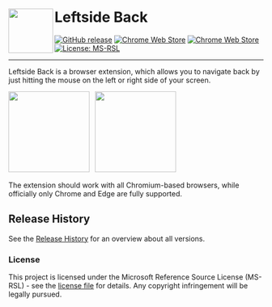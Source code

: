 # <img src="https://raw.githubusercontent.com/Kiuryy/Leftside_Back/master/src/img/icon/256x256.png" width="88" align="left" /> Leftside Back

[![GitHub release](https://img.shields.io/badge/dynamic/json?label=Version&color=6494f4&cacheSeconds=86400&query=%24.version&url=https%3A%2F%2Fextensions.redeviation.com%2Fajax%2Finfo%2Flsb)](https://github.com/Kiuryy/Bookmark_Sidebar/releases)
[![Chrome Web Store](https://img.shields.io/badge/dynamic/json?label=Users&color=ff8aaf&cacheSeconds=86400&query=%24.users&url=https%3A%2F%2Fextensions.redeviation.com%2Fajax%2Finfo%2Flsb)](https://chrome.google.com/webstore/detail/bookmark-sidebar/jdbnofccmhefkmjbkkdkfiicjkgofkdh)
[![Chrome Web Store](https://img.shields.io/badge/dynamic/json?label=Rating&color=37d102&cacheSeconds=86400&query=%24.rating_avg&url=https%3A%2F%2Fextensions.redeviation.com%2Fajax%2Finfo%2Flsb)](https://chrome.google.com/webstore/detail/bookmark-sidebar/jdbnofccmhefkmjbkkdkfiicjkgofkdh)
[![License: MS-RSL](https://img.shields.io/badge/License-MS--RSL-lightgray.svg)](https://referencesource.microsoft.com/license.html)

---

Leftside Back is a browser extension, which allows you to navigate back by just hitting the mouse on the left or right side of your screen.

<a href="https://chrome.google.com/webstore/detail/leftside-back/gdcddfacdedphcamippdkojfngoakglg" target="_blank"><img src="https://extensions.redeviation.com/img/github_download_chrome.png" width="160" /></a>&ensp;
<a href="https://microsoftedge.microsoft.com/addons/detail/mmngidlfomfhnbfnfffalafojhobiddj" target="_blank"><img src="https://extensions.redeviation.com/img/github_download_edge.png" width="160" /></a>

The extension should work with all Chromium-based browsers, while officially only Chrome and Edge are fully supported.

## Release History
See the [Release History](https://github.com/Kiuryy/Leftside_Back/releases) for an overview about all versions.

### License
This project is licensed under the Microsoft Reference Source License (MS-RSL) - see the [license file](license.txt) for details. Any copyright infringement will be legally pursued.
